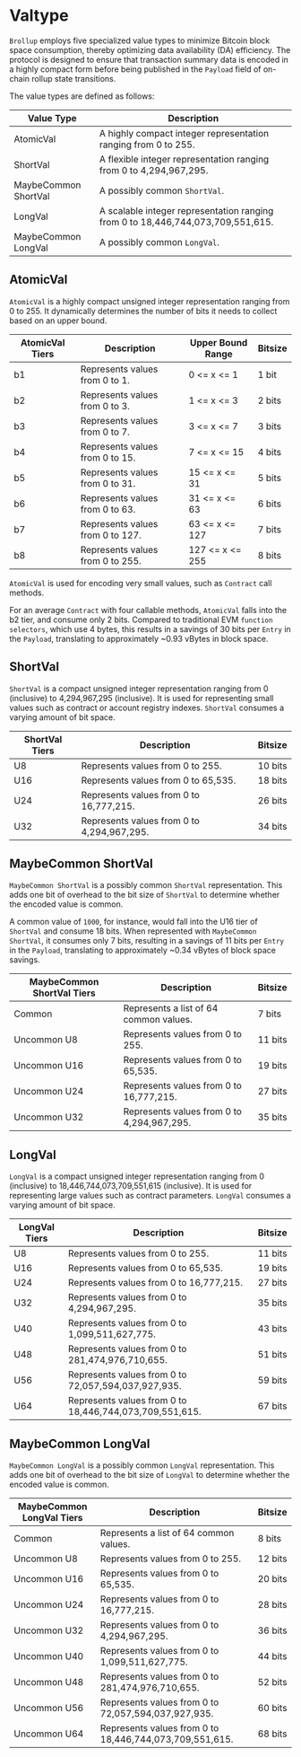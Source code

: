 # Valtype
`Brollup` employs five specialized value types to minimize Bitcoin block space consumption, thereby optimizing data availability (DA) efficiency. The protocol is designed to ensure that transaction summary data is encoded in a highly compact form before being published in the `Payload` field of on-chain rollup state transitions.

The value types are defined as follows:

| Value Type           | Description                                                                     |
|----------------------|---------------------------------------------------------------------------------|
| AtomicVal            | A highly compact integer representation ranging from 0 to 255.                  |
| ShortVal             | A flexible integer representation ranging from 0 to 4,294,967,295.              |
| MaybeCommon ShortVal | A possibly common `ShortVal`.                                                   |
| LongVal              | A scalable integer representation ranging from 0 to 18,446,744,073,709,551,615. |
| MaybeCommon LongVal  | A possibly common `LongVal`.                                                    |

## AtomicVal
`AtomicVal` is a highly compact unsigned integer representation ranging from 0 to 255. It dynamically determines the number of bits it needs to collect based on an upper bound.

| AtomicVal Tiers | Description                        | Upper Bound Range | Bitsize |
|-----------------|------------------------------------|-------------------|---------|
| b1              | Represents values from 0 to 1.     | 0 <= x <= 1       | 1 bit   |
| b2              | Represents values from 0 to 3.     | 1 <= x <= 3       | 2 bits  |
| b3              | Represents values from 0 to 7.     | 3 <= x <= 7       | 3 bits  |
| b4              | Represents values from 0 to 15.    | 7 <= x <= 15      | 4 bits  |
| b5              | Represents values from 0 to 31.    | 15 <= x <= 31     | 5 bits  |
| b6              | Represents values from 0 to 63.    | 31 <= x <= 63     | 6 bits  |
| b7              | Represents values from 0 to 127.   | 63 <= x <= 127    | 7 bits  |
| b8              | Represents values from 0 to 255.   | 127 <= x <= 255   | 8 bits  |

`AtomicVal` is used for encoding very small values, such as `Contract` call methods.

For an average `Contract` with four callable methods, `AtomicVal` falls into the b2 tier, and consume only 2 bits. Compared to traditional EVM `function selectors`, which use 4 bytes, this results in a savings of 30 bits per `Entry` in the `Payload`, translating to approximately ~0.93 vBytes in block space.

## ShortVal

`ShortVal` is a compact unsigned integer representation ranging from 0 (inclusive) to 4,294,967,295 (inclusive). It is used for representing small values such as contract or account registry indexes. `ShortVal` consumes a varying amount of bit space.

| ShortVal Tiers | Description                                | Bitsize |
|----------------|--------------------------------------------|---------|
| U8             | Represents values from 0 to 255.           | 10 bits |
| U16            | Represents values from 0 to 65,535.        | 18 bits |
| U24            | Represents values from 0 to 16,777,215.    | 26 bits |
| U32            | Represents values from 0 to 4,294,967,295. | 34 bits |

## MaybeCommon ShortVal

`MaybeCommon ShortVal` is a possibly common `ShortVal` representation. This adds one bit of overhead to the bit size of `ShortVal` to determine whether the encoded value is common.

A common value of `1000`, for instance, would fall into the U16 tier of `ShortVal` and consume 18 bits. When represented with `MaybeCommon ShortVal`, it consumes only 7 bits, resulting in a savings of 11 bits per `Entry` in the `Payload`, translating to approximately ~0.34 vBytes of block space savings.

| MaybeCommon ShortVal Tiers  | Description                                | Bitsize |
|-----------------------------|--------------------------------------------|---------|
| Common                      | Represents a list of 64 common values.     | 7 bits  |
| Uncommon U8                 | Represents values from 0 to 255.           | 11 bits |
| Uncommon U16                | Represents values from 0 to 65,535.        | 19 bits |
| Uncommon U24                | Represents values from 0 to 16,777,215.    | 27 bits |
| Uncommon U32                | Represents values from 0 to 4,294,967,295. | 35 bits |

## LongVal

`LongVal` is a compact unsigned integer representation ranging from 0 (inclusive) to 18,446,744,073,709,551,615 (inclusive). It is used for representing large values such as contract parameters. `LongVal` consumes a varying amount of bit space.

| LongVal Tiers| Description                                            | Bitsize|
|--------------|--------------------------------------------------------|---------|
| U8           | Represents values from 0 to 255.                       | 11 bits |
| U16          | Represents values from 0 to 65,535.                    | 19 bits |
| U24          | Represents values from 0 to 16,777,215.                | 27 bits |
| U32          | Represents values from 0 to 4,294,967,295.             | 35 bits |
| U40          | Represents values from 0 to 1,099,511,627,775.         | 43 bits |
| U48          | Represents values from 0 to 281,474,976,710,655.       | 51 bits |
| U56          | Represents values from 0 to 72,057,594,037,927,935.    | 59 bits |
| U64          | Represents values from 0 to 18,446,744,073,709,551,615.| 67 bits |

## MaybeCommon LongVal

`MaybeCommon LongVal` is a possibly common `LongVal` representation. This adds one bit of overhead to the bit size of `LongVal` to determine whether the encoded value is common.

| MaybeCommon LongVal Tiers | Description                                            | Bitsize|
|---------------------------|--------------------------------------------------------|---------|
| Common                    | Represents a list of 64 common values.                 | 8 bits  |
| Uncommon U8               | Represents values from 0 to 255.                       | 12 bits |
| Uncommon U16              | Represents values from 0 to 65,535.                    | 20 bits |
| Uncommon U24              | Represents values from 0 to 16,777,215.                | 28 bits |
| Uncommon U32              | Represents values from 0 to 4,294,967,295.             | 36 bits |
| Uncommon U40              | Represents values from 0 to 1,099,511,627,775.         | 44 bits |
| Uncommon U48              | Represents values from 0 to 281,474,976,710,655.       | 52 bits |
| Uncommon U56              | Represents values from 0 to 72,057,594,037,927,935.    | 60 bits |
| Uncommon U64              | Represents values from 0 to 18,446,744,073,709,551,615.| 68 bits |
